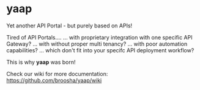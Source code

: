 # yaap
Yet another API Portal - but purely based on APIs!

Tired of API Portals.... 
... with proprietary integration with one specific API Gateway?
... with without proper multi tenancy?
... with poor automation capabilities?
... which don't fit into your specifc API deployment workflow?

This is why **yaap** was born!

Check our wiki for more documentation: https://github.com/broosha/yaap/wiki
